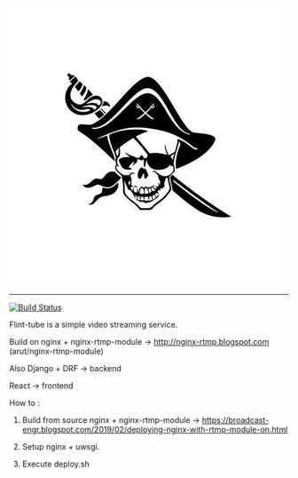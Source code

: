 ![alt text](https://github.com/MaximTretjakov/flint-tube/blob/master/flint.jpg)

____________________________________________________________________________________________________________________

[![Build Status](https://travis-ci.org/MaximTretjakov/flint-tube.svg?branch=master)](https://travis-ci.org/MaximTretjakov/flint-tube)

Flint-tube is a simple video streaming service.

Build on nginx + nginx-rtmp-module -> 
http://nginx-rtmp.blogspot.com (arut/nginx-rtmp-module)

Also Django + DRF -> backend

React -> frontend

How to :

1. Build from source nginx + nginx-rtmp-module -> 
https://broadcast-engr.blogspot.com/2019/02/deploying-nginx-with-rtmp-module-on.html

2. Setup nginx + uwsgi. 

3. Execute deploy.sh

